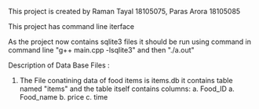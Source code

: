 This project is created by Raman Tayal 18105075, Paras Arora 18105085


This project has command line iterface

As the project now contains sqlite3 files it should be run using command
in command line "g++ main.cpp -lsqlite3"
and then "./a.out"

Description of Data Base Files :

1. The File conatining data of food items is items.db
it contains table named "items"
and the table itself contains columns:
a. Food_ID
a. Food_name 
b. price
c. time